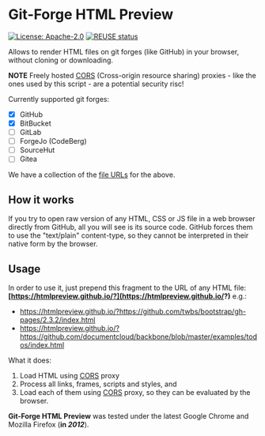 <!--
SPDX-FileCopyrightText: 2012 - 2021 Jerzy Głowacki <jerzyglowacki@gmail.com>
SPDX-FileCopyrightText: 2024 Robin Vobruba <hoijui.quaero@gmail.com>

SPDX-License-Identifier: Apache-2.0
-->

# Git-Forge HTML Preview

[![License: Apache-2.0](
    https://img.shields.io/badge/License-Apache--2.0-blue.svg)](
    LICENSE.txt)
[![REUSE status](
    https://api.reuse.software/badge/github.com/git-forge-html-preview/git-forge-html-preview)](
    https://api.reuse.software/info/github.com/git-forge-html-preview/git-forge-html-preview)

Allows to render HTML files on git forges (like GitHub) in your browser,
without cloning or downloading.

**NOTE**
Freely hosted [CORS][CORS] (Cross-origin resource sharing) proxies -
like the ones used by this script -
are a potential security risc!

Currently supported git forges:

- [x] GitHub
- [x] BitBucket
- [ ] GitLab
- [ ] ForgeJo (CodeBerg)
- [ ] SourceHut
- [ ] Gitea

We have a collection of the [file URLs](forges.md) for the above.

## How it works

If you try to open raw version of any HTML, CSS or JS file
in a web browser directly from GitHub,
all you will see is its source code.
GitHub forces them to use the "text/plain" content-type,
so they cannot be interpreted in their native form by the browser.

## Usage

In order to use it,
just prepend this fragment to the URL of any HTML file:
**[https://htmlpreview.github.io/?](https://htmlpreview.github.io/?)**
e.g.:

- <https://htmlpreview.github.io/?https://github.com/twbs/bootstrap/gh-pages/2.3.2/index.html>
- <https://htmlpreview.github.io/?https://github.com/documentcloud/backbone/blob/master/examples/todos/index.html>

What it does:

1. Load HTML using [CORS] proxy
2. Process all links, frames, scripts and styles, and
3. Load each of them using [CORS] proxy,
    so they can be evaluated by the browser.

**Git-Forge HTML Preview** was tested
under the latest Google Chrome and Mozilla Firefox (**in _2012_**).

[CORS]: https://httptoolkit.com/blog/cors-proxies/
